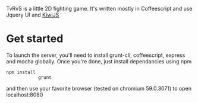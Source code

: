 TvRvS is a little 2D fighting game. It's written mostly in Coffeescript and use Jquery UI and [KiwiJS](http://www.kiwijs.org/)

# Get started

To launch the server, you'll need to install grunt-cli, coffeescript, express and mocha globally. Once you're done, just install dependancies using npm

    npm install
				grunt

and then use your favorite browser (tested on chromium 59.0.3071) to open localhost:8080
